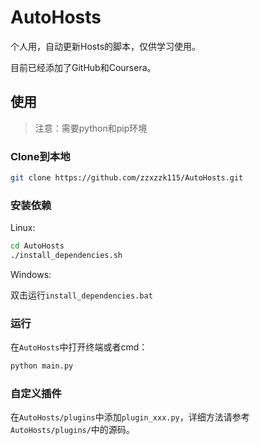 # AutoHosts
个人用，自动更新Hosts的脚本，仅供学习使用。

目前已经添加了GitHub和Coursera。

## 使用

> 注意：需要python和pip环境

### Clone到本地

```bash
git clone https://github.com/zzxzzk115/AutoHosts.git
```

### 安装依赖

Linux:

```bash
cd AutoHosts
./install_dependencies.sh
```

Windows:

双击运行`install_dependencies.bat`

### 运行

在`AutoHosts`中打开终端或者cmd：

```bash
python main.py
```

### 自定义插件

在`AutoHosts/plugins`中添加`plugin_xxx.py`，详细方法请参考`AutoHosts/plugins/`中的源码。

